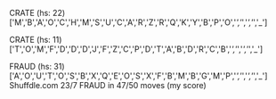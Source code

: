 CRATE (hs: 22)
['M','B','A','O','C','H','M','S','U','C','A','R','Z','R','Q','K','Y','B','P','O','_','_','_','_','_']

CRATE (hs: 11)
['T','O','M','F','D','D','D','J','F','Z','C','P','D','T','A','B','D','R','C','B','_','_','_','_','_']

FRAUD (hs: 31)
['A','O','U','T','O','S','B','X','Q','E','O','S','X','F','B','M','B','G','M','P','_','_','_','_','_']
Shuffdle.com 23/7 FRAUD in 47/50 moves (my score)

